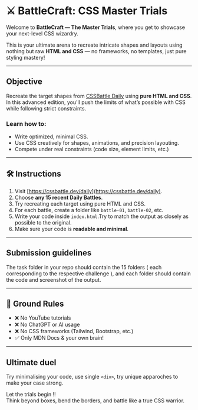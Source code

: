 # ⚔️  BattleCraft: CSS Master Trials

Welcome to **BattleCraft — The Master Trials**, where you get to showcase your next-level CSS wizardry.

This is your ultimate arena to recreate intricate shapes and layouts using nothing but raw **HTML and CSS** — no frameworks, no templates, just pure styling mastery!

---

## Objective

Recreate the target shapes from [CSSBattle Daily](https://cssbattle.dev/daily) using **pure HTML and CSS**.  
In this advanced edition, you'll push the limits of what’s possible with CSS while following strict constraints.

### Learn how to:
- Write optimized, minimal CSS.
- Use CSS creatively for shapes, animations, and precision layouting.
- Compete under real constraints (code size, element limits, etc.)

---

## 🛠️ Instructions

1. Visit [https://cssbattle.dev/daily](https://cssbattle.dev/daily).
2. Choose **any 15 recent Daily Battles**.
3. Try recreating each target using pure HTML and CSS.
4. For each battle, create a folder like `battle-01`, `battle-02`, etc.
5. Write your code inside `index.html`.Try to match the output as closely as possible to the original.
6. Make sure your code is **readable and minimal**.

---

## Submission guidelines

The task folder in your repo should contain the 15 folders ( each corresponding to the respective challenge ), and each folder should contain the code and screenshot of the output. 

---

## 🧠 Ground Rules

- ❌ No YouTube tutorials  
- ❌ No ChatGPT or AI usage  
- ❌ No CSS frameworks (Tailwind, Bootstrap, etc.)  
- ✅ Only MDN Docs & your own brain!

---

## Ultimate duel

Try minimalising your code, use single `<div>`, try unique apparoches to make your case strong.  

Let the trials begin !!   
Think beyond boxes, bend the borders, and battle like a true CSS warrior.

